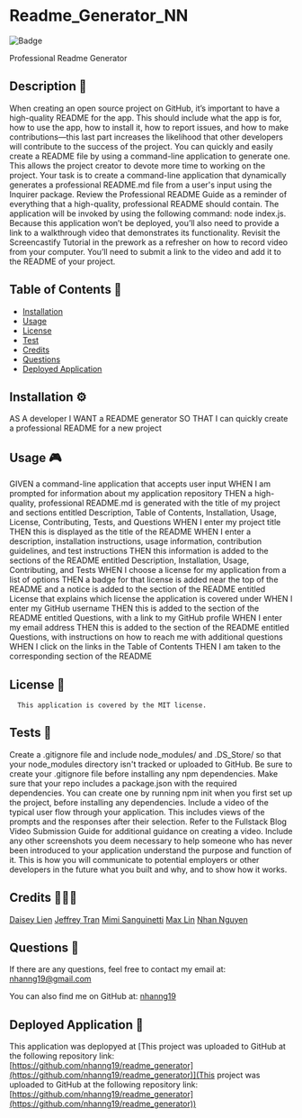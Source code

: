 
# Readme_Generator_NN

![Badge](https://img.shields.io/badge/License-MIT-blue.svg)

Professional Readme Generator

## Description 🔎
When creating an open source project on GitHub, it’s important to have a high-quality README for the app. This should include what the app is for, how to use the app, how to install it, how to report issues, and how to make contributions—this last part increases the likelihood that other developers will contribute to the success of the project. You can quickly and easily create a README file by using a command-line application to generate one. This allows the project creator to devote more time to working on the project. Your task is to create a command-line application that dynamically generates a professional README.md file from a user's input using the Inquirer package. Review the Professional README Guide as a reminder of everything that a high-quality, professional README should contain. The application will be invoked by using the following command: node index.js. Because this application won’t be deployed, you’ll also need to provide a link to a walkthrough video that demonstrates its functionality. Revisit the Screencastify Tutorial in the prework as a refresher on how to record video from your computer. You’ll need to submit a link to the video and add it to the README of your project.

## Table of Contents 📖
- [Installation](#installation-⚙️)
- [Usage](#usage-🎮)
- [License](#license-📝)
- [Test](#tests-🧪)
- [Credits](#credits-🧑‍🤝‍🧑)
- [Questions](#questions-🙋)
- [Deployed Application](#deployed-application-🚀)

## Installation ⚙️
AS A developer I WANT a README generator SO THAT I can quickly create a professional README for a new project

## Usage 🎮
GIVEN a command-line application that accepts user input WHEN I am prompted for information about my application repository THEN a high-quality, professional README.md is generated with the title of my project and sections entitled Description, Table of Contents, Installation, Usage, License, Contributing, Tests, and Questions WHEN I enter my project title THEN this is displayed as the title of the README WHEN I enter a description, installation instructions, usage information, contribution guidelines, and test instructions THEN this information is added to the sections of the README entitled Description, Installation, Usage, Contributing, and Tests WHEN I choose a license for my application from a list of options THEN a badge for that license is added near the top of the README and a notice is added to the section of the README entitled License that explains which license the application is covered under WHEN I enter my GitHub username THEN this is added to the section of the README entitled Questions, with a link to my GitHub profile WHEN I enter my email address THEN this is added to the section of the README entitled Questions, with instructions on how to reach me with additional questions WHEN I click on the links in the Table of Contents THEN I am taken to the corresponding section of the README

## License 📝
      This application is covered by the MIT license.

## Tests 🧪
Create a .gitignore file and include node_modules/ and .DS_Store/ so that your node_modules directory isn't tracked or uploaded to GitHub. Be sure to create your .gitignore file before installing any npm dependencies. Make sure that your repo includes a package.json with the required dependencies. You can create one by running npm init when you first set up the project, before installing any dependencies. Include a video of the typical user flow through your application. This includes views of the prompts and the responses after their selection. Refer to the Fullstack Blog Video Submission Guide for additional guidance on creating a video. Include any other screenshots you deem necessary to help someone who has never been introduced to your application understand the purpose and function of it. This is how you will communicate to potential employers or other developers in the future what you built and why, and to show how it works.

## Credits 🧑‍🤝‍🧑
[Daisey Lien](https://github.com/quynhlien2002) [Jeffrey Tran](https://github.com/jtran028) [Mimi Sanguinetti](https://github.com/mimisfriend) [Max Lin](https://github.com/max-lin95) [Nhan Nguyen](https://github.com/nhanng19)

## Questions 🙋
If there are any questions, feel free to contact my email at: nhanng19@gmail.com

You can also find me on GitHub at: [nhanng19](https://www.github.com/nhanng19)

## Deployed Application 🚀
This application was deplopyed at [This project was uploaded to GitHub at the following repository link: [https://github.com/nhanng19/readme_generator](https://github.com/nhanng19/readme_generator)](This project was uploaded to GitHub at the following repository link: [https://github.com/nhanng19/readme_generator](https://github.com/nhanng19/readme_generator))
